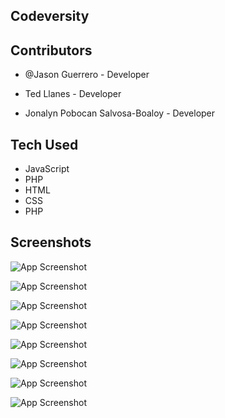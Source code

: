 
## Codeversity




## Contributors

- @Jason Guerrero - Developer

- Ted Llanes - Developer

- Jonalyn Pobocan Salvosa-Boaloy - Developer
## Tech Used 
- JavaScript
- PHP
- HTML
- CSS
- PHP




## Screenshots

![App Screenshot](https://cdn.fbsbx.com/v/t59.2708-21/446106334_793297236201131_2379522197608814405_n.gif?stp=dst-gif_p960x960&_nc_cat=107&ccb=1-7&_nc_sid=cf94fc&_nc_ohc=qVy04dIlAYwQ7kNvgEiKLib&_nc_ht=cdn.fbsbx.com&oh=03_Q7cD1QGh6n4VwsvrVpT3-m1-7fGoR8BDlDxLAqD3CEt2gNK32w&oe=66590D48)

![App Screenshot](https://cdn.fbsbx.com/v/t59.2708-21/446123836_967731835009494_2168689658057189382_n.gif?_nc_cat=105&ccb=1-7&_nc_sid=cf94fc&_nc_ohc=YV5Co_CN0v8Q7kNvgFXHuLZ&_nc_ht=cdn.fbsbx.com&oh=03_Q7cD1QF4wwBSL7mJCND5RiFASWfKDr-JZjFOaTs0U53v2AAn-Q&oe=66590869)


![App Screenshot](https://cdn.fbsbx.com/v/t59.2708-21/446809664_1772973836531059_1027571874764544044_n.gif?stp=dst-gif_p960x960&_nc_cat=103&ccb=1-7&_nc_sid=cf94fc&_nc_ohc=BrRXHHs4qmsQ7kNvgGBroen&_nc_ht=cdn.fbsbx.com&oh=03_Q7cD1QGttm2g5WrRku-f7bVE-PLeDji5uD9RuABfOH9ekOwR4g&oe=6658F75E)


![App Screenshot](https://cdn.fbsbx.com/v/t59.2708-21/446197982_1133882604393896_3632886477369543026_n.gif?stp=dst-gif_p960x960&_nc_cat=100&ccb=1-7&_nc_sid=cf94fc&_nc_ohc=l8NZTMyyppQQ7kNvgE7i1xF&_nc_ht=cdn.fbsbx.com&oh=03_Q7cD1QEMHFT-nXVpMwgW4yd1sLqpg2OsFoURmW0wEE5-uHYXHw&oe=6658E0B2)


![App Screenshot](https://scontent.fmnl33-2.fna.fbcdn.net/v/t1.15752-9/441780021_469672418935990_9218829485660880278_n.jpg?_nc_cat=111&ccb=1-7&_nc_sid=5f2048&_nc_ohc=Bt6YHbZTY0YQ7kNvgEKJn3l&_nc_ht=scontent.fmnl33-2.fna&oh=03_Q7cD1QGIt_XKMiwRICekHDDMtHrY5HHevBZW9tBb2sogoSEZsQ&oe=667E7C2A)


![App Screenshot](https://cdn.fbsbx.com/v/t59.2708-21/446336111_812930440388549_2696787448191621223_n.gif?stp=dst-gif_p960x960&_nc_cat=111&ccb=1-7&_nc_sid=cf94fc&_nc_ohc=bDtKqqLM31MQ7kNvgG5nIxI&_nc_ht=cdn.fbsbx.com&oh=03_Q7cD1QH8ITMTAsrvfc79gPUC-AdppUjsE73KQFLKfit2CMfCRg&oe=6658EE33)


![App Screenshot](https://cdn.fbsbx.com/v/t59.2708-21/446123836_967731835009494_2168689658057189382_n.gif?_nc_cat=105&ccb=1-7&_nc_sid=cf94fc&_nc_eui2=AeE2gQfKZN8QHtBqWJZMLdi2AHpNHeJO3LgAek0d4k7cuOCi2rchX-vTUYi1kGMDR7ymLrbkhwCuu3_Q15fACYqI&_nc_ohc=_WJrLQa3nH0Q7kNvgF5E2WE&_nc_ht=cdn.fbsbx.com&oh=03_Q7cD1QEGQyBv9_OsvsyrrG1m7UNOIxM0ZNyfXNVQe89UoPB-pQ&oe=665F9FE9)

![App Screenshot](https://cdn.fbsbx.com/v/t59.2708-21/446123836_967731835009494_2168689658057189382_n.gif?_nc_cat=105&ccb=1-7&_nc_sid=cf94fc&_nc_eui2=AeE2gQfKZN8QHtBqWJZMLdi2AHpNHeJO3LgAek0d4k7cuOCi2rchX-vTUYi1kGMDR7ymLrbkhwCuu3_Q15fACYqI&_nc_ohc=_WJrLQa3nH0Q7kNvgF5E2WE&_nc_ht=cdn.fbsbx.com&oh=03_Q7cD1QEGQyBv9_OsvsyrrG1m7UNOIxM0ZNyfXNVQe89UoPB-pQ&oe=665F9FE9)
